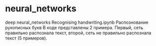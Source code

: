 # neural_networks
deep neural_networks
Recognising handwriting.ipynb
Распознование рукописных букв
В коде представлены 2 примера. Первый, сеть правильно распознала текст, второй, сеть не правильно распознала текст (5 примеров).
